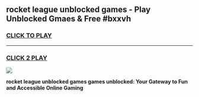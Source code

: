 
## rocket league unblocked games - Play Unblocked Gmaes & Free #bxxvh
<h3>
<a href="https://premium.freeplayer.one?title=rocket_league_unblocked_games&ref=03M">CLICK TO PLAY</a></h3>
<hr>

<h3>
<a href="https://premium.freeplayer.one?title=rocket_league_unblocked_games&ref=03M">CLICK 2 PLAY</a>
  
</h3>

<a href="https://premium.freeplayer.one?title=rocket_league_unblocked_games&ref=03M"><img src="https://clearcache.store/games.png"></a>


**rocket league unblocked games games unblocked: Your Gateway to Fun and Accessible Online Gaming**

